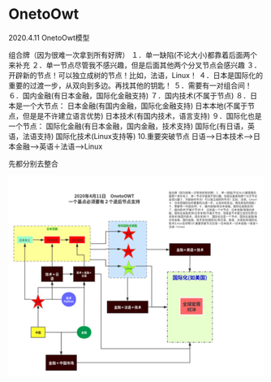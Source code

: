 # OnetoOwt

2020.4.11  OnetoOwt模型




组合牌（因为很难一次拿到所有好牌）
１．单一缺陷(不论大小)都靠着后面两个来补充
２．单一节点尽管我不感兴趣，但是后面其他两个分叉节点会感兴趣
３．开辟新的节点！可以独立成树的节点！比如，法语，Linux！
４．日本是国际化的重要的过渡一步，从双向到多边。再找其他的钥匙！
５．需要有一对组合间！
６．国内金融(有日本金融，国际化金融支持)
７．国内技术(不属于节点)
８．日本是一个大节点：
日本金融(有国内金融，国际化金融支持)
日本本地(不属于节点，但是是不许建立语言优势)
日本技术(有国内技术，语言支持)
９．国际化也是一个节点：
国际化金融(有日本金融，国内金融，技术支持)
国际化(有日语，英语，法语支持)
国际化技术(Linux支持等)
10.重要突破节点
日语-->日本技术-->日本金融-->英语＋法语-->Linux

先都分别去整合

![image](https://github.com/yahooj2020/OnetoOwt/blob/master/OnetoOWT.png)
